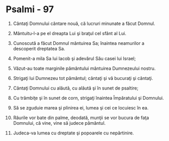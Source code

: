 # Psalmi - 97

1. Cântaţi Domnului cântare nouă, că lucruri minunate a făcut Domnul. 

2. Mântuitu-l-a pe el dreapta Lui şi braţul cel sfânt al Lui. 

3. Cunoscută a făcut Domnul mântuirea Sa; înaintea neamurilor a descoperit dreptatea Sa. 

4. Pomenit-a mila Sa lui Iacob şi adevărul Său casei lui Israel; 

5. Văzut-au toate marginile pământului mântuirea Dumnezeului nostru. 

6. Strigaţi lui Dumnezeu tot pământul; cântaţi şi vă bucuraţi şi cântaţi. 

7. Cântaţi Domnului cu alăută, cu alăută şi în sunet de psaltire; 

8. Cu trâmbiţe şi în sunet de corn, strigaţi înaintea Împăratului şi Domnului. 

9. Să se zguduie marea şi plinirea ei, lumea şi cei ce locuiesc în ea. 

10. Râurile vor bate din palme, deodată, munţii se vor bucura de faţa Domnului, că vine, vine să judece pământul. 

11. Judeca-va lumea cu dreptate şi popoarele cu nepărtinire. 

